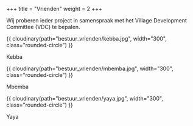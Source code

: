 +++
title = "Vrienden"
weight = 2
+++

Wij proberen ieder project in samenspraak met het Village Development Committee (VDC) te bepalen.


<div class="row">
    <div class="col-6">
    {{ cloudinary(path="bestuur_vrienden/kebba.jpg", width="300", class="rounded-circle") }}
    <p class="text-center m-1 h5 font-weight-bold">Kebba</p>
    </div>
    <div class="col-6">
    {{ cloudinary(path="bestuur_vrienden/mbemba.jpg", width="300", class="rounded-circle") }}
    <p class="text-center m-1 h5 font-weight-bold">Mbemba</p>
    </div>
    <div class="col-6">
    {{ cloudinary(path="bestuur_vrienden/yaya.jpg", width="300", class="rounded-circle") }}
    <p class="text-center m-1 h5 font-weight-bold">Yaya</p>
    </div>
</div>